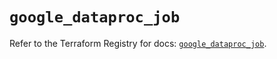 # `google_dataproc_job`

Refer to the Terraform Registry for docs: [`google_dataproc_job`](https://registry.terraform.io/providers/hashicorp/google/6.45.0/docs/resources/dataproc_job).
